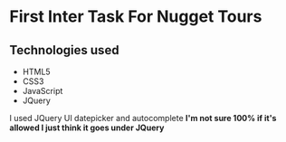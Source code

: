 # First Inter Task For Nugget Tours

## Technologies used

- HTML5
- CSS3
- JavaScript
- JQuery

<p>I used JQuery UI datepicker and autocomplete <strong>I'm not sure 100% if it's allowed I just think it goes under JQuery</strong> </p>

